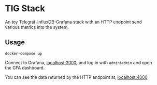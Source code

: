 # TIG Stack

An toy Telegraf-InfluxDB-Grafana stack with an HTTP endpoint send various metrics
into the system.

## Usage

```
docker-compose up
```

Connect to Grafana, [localhost:3000](http://localhost:3000), and log in with `admin`/`admin`
and open the GFA dashboard.

You can see the data returned by the HTTP endpoint at, [localhost:4000](http://localhost:4000/api/points)
